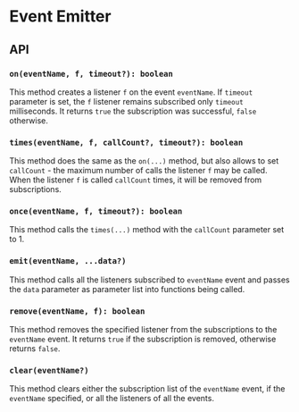 # Event Emitter

## API

### `on(eventName, f, timeout?): boolean`
This method creates a listener `f` on the event `eventName`. If `timeout`
parameter is set, the `f` listener remains subscribed only 
`timeout` milliseconds. It returns `true` the subscription was successful,
`false` otherwise.

### `times(eventName, f, callCount?, timeout?): boolean`
This method does the same as the `on(...)` method, but also allows
to set `callCount` - the maximum number of calls the listener `f` may
be called. When the listener `f` is called `callCount` times, it will 
be removed from subscriptions.

### `once(eventName, f, timeout?): boolean`
This method calls the `times(...)` method with the `callCount` parameter
set to 1.

### `emit(eventName, ...data?)`
This method calls all the listeners subscribed to `eventName` event 
and passes the `data` parameter as parameter list into functions being called.
 
### `remove(eventName, f): boolean`
This method removes the specified listener from the subscriptions 
to the `eventName` event. It returns `true` if the subscription is removed,
otherwise returns `false`.

### `clear(eventName?)`
This method clears either the subscription list of the `eventName` event, 
if the `eventName` specified, or all the listeners of all the events.

